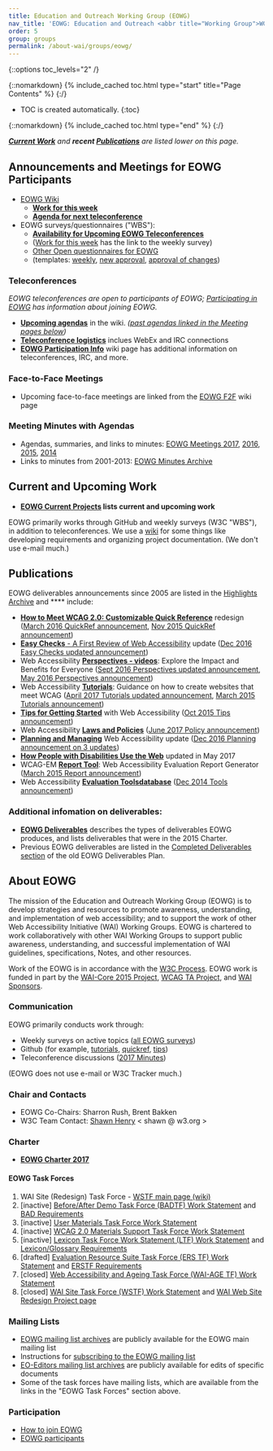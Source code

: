 ```yaml
---
title: Education and Outreach Working Group (EOWG)
nav_title: 'EOWG: Education and Outreach <abbr title="Working Group">WG</abbr>'
order: 5
group: groups
permalink: /about-wai/groups/eowg/
---
```


{::options toc_levels="2" /}

{::nomarkdown}
{% include_cached toc.html type="start" title="Page Contents" %}
{:/}

-   TOC is created automatically.
{:toc}

{::nomarkdown}
{% include_cached toc.html type="end" %}
{:/}

*[**Current Work**](#deliv) and **recent
[Publications](#pubs)**[](#pubs) are listed lower on this page.*

## Announcements and Meetings for EOWG Participants

-   [EOWG Wiki](http://www.w3.org/WAI/EO/wiki/Main_Page)
    -   **[Work for this
        week](https://www.w3.org/WAI/EO/wiki/EOWG_Meetings#Work_for_this_week)**
    -   **[Agenda for next
        teleconference](https://www.w3.org/WAI/EO/wiki/EOWG_Meetings#agenda)**
-   EOWG surveys/questionnaires ("WBS"):
    -   **[Availability for Upcoming EOWG
        Teleconferences](http://www.w3.org/2002/09/wbs/35532/availability/)**
    -   ([Work for this
        week](https://www.w3.org/WAI/EO/wiki/EOWG_Meetings#Work_for_this_week)
        has the link to the weekly survey)
    -   [Other Open questionnaires for
        EOWG](https://www.w3.org/2002/09/wbs/35532/)
    -   (templates:
        [weekly](https://www.w3.org/2002/09/wbs/35532/EOWG-template-weekly/),
        [new
        approval](https://www.w3.org/2002/09/wbs/35532/eowg-template-approval/),
        [approval of
        changes](https://www.w3.org/2002/09/wbs/35532/eowg-template-changes/))

### Teleconferences

*EOWG teleconferences are open to participants of EOWG; [Participating
in EOWG](http://www.w3.org/WAI/EO/participation.html) has information
about joining EOWG.*

-   **[Upcoming
    agendas](https://www.w3.org/WAI/EO/wiki/EOWG_Meetings#agenda)** in
    the wiki. *([past agendas linked in the Meeting pages
    below](#minutes))*
-   **[Teleconference
    logistics](https://www.w3.org/WAI/EO/wiki/EOWG_Meetings#Teleconference_Logistics)**
    inclues WebEx and IRC connections
-   **[EOWG Participation
    Info](https://www.w3.org/WAI/EO/wiki/EOWG_Participation_Info)** wiki
    page has additional information on teleconferences, IRC, and more.

### Face-to-Face Meetings

-   Upcoming face-to-face meetings are linked from the [EOWG
    F2F](https://www.w3.org/WAI/EO/wiki/EOWG_F2F) wiki page

### Meeting Minutes with Agendas

-   [](https://www.w3.org/WAI/EO/wiki/EOWG_Meetings_2017) Agendas,
    summaries, and links to minutes: [EOWG Meetings
    2017](https://www.w3.org/WAI/EO/wiki/EOWG_Meetings_2017),
    [2016](https://www.w3.org/WAI/EO/wiki/EOWG_Meetings_2016),
    [2015](https://www.w3.org/WAI/EO/wiki/EOWG_Meetings_2015),
    [2014](https://www.w3.org/WAI/EO/wiki/EOWG_Meetings_2014)
-   Links to minutes from 2001-2013: [EOWG Minutes
    Archive](http://www.w3.org/WAI/EO/Minutes.html)

## Current and Upcoming Work

-   **[EOWG Current
    Projects](https://www.w3.org/WAI/EO/wiki/EOWG_Current_Projects)
    lists current and upcoming work**

EOWG primarily works through GitHub and weekly surveys (W3C "WBS"), in
addition to teleconferences. We use a
[wiki](http://www.w3.org/WAI/EO/wiki/Main_Page) for some things like
developing requirements and organizing project documentation. (We don't
use e-mail much.)

## Publications

EOWG deliverables announcements since 2005 are listed in the [Highlights
Archive](https://www.w3.org/WAI/highlights/archive) and **** include:

-   **[How to Meet WCAG 2.0: Customizable Quick
    Reference](https://www.w3.org/WAI/WCAG20/quickref/)** redesign
    ([March 2016 QuickRef
    announcement](https://lists.w3.org/Archives/Public/w3c-wai-ig/2016JanMar/0173.html),
    [Nov 2015 QuickRef
    announcement](https://lists.w3.org/Archives/Public/w3c-wai-ig/2015OctDec/0017.html))
-   [**Easy Checks** - A First Review of Web
    Accessibility](https://www.w3.org/WAI/eval/preliminary) update ([Dec
    2016 Easy Checks updated
    announcement](https://lists.w3.org/Archives/Public/w3c-wai-ig/2016OctDec/0165.html))
-   Web Accessibility [**Perspectives -
    videos**](https://www.w3.org/WAI/perspectives/): Explore the Impact
    and Benefits for Everyone ([Sept 2016 Perspectives updated
    announcement](https://lists.w3.org/Archives/Public/w3c-wai-ig/2016JulSep/0274.html),
    [May 2016 Perspectives
    announcement](https://lists.w3.org/Archives/Public/w3c-wai-ig/2016AprJun/0237.html))
-   Web Accessibility
    [**Tutorials**](https://www.w3.org/WAI/tutorials/): Guidance on how
    to create websites that meet WCAG ([April 2017 Tutorials updated
    announcement](https://lists.w3.org/Archives/Public/w3c-wai-ig/2017AprJun/0051.html),
    [March 2015 Tutorials
    announcement](https://lists.w3.org/Archives/Public/w3c-wai-ig/2015JanMar/0188.html))
-   [**Tips for Getting
    Started**](https://www.w3.org/WAI/gettingstarted/tips/) with Web
    Accessibility ([Oct 2015 Tips
    announcement](https://lists.w3.org/Archives/Public/w3c-wai-ig/2015OctDec/0000.html))
-   Web Accessibility [**Laws and
    Policies**](https://www.w3.org/WAI/Policy/) ([June 2017 Policy
    announcement](https://lists.w3.org/Archives/Public/w3c-wai-ig/2017AprJun/0195.html))
-   [**Planning and Managing**](https://www.w3.org/WAI/impl/) Web
    Accessibility update ([Dec 2016 Planning announcement on 3
    updates](https://lists.w3.org/Archives/Public/w3c-wai-ig/2016OctDec/0164.html))
-   **[How People with Disabilities Use the
    Web](https://www.w3.org/WAI/intro/people-use-web/)** updated in May
    2017
-   WCAG-EM **[Report Tool](http://www.w3.org/WAI/eval/report-tool/)**:
    Web Accessibility Evaluation Report Generator ([March 2015 Report
    announcement](https://lists.w3.org/Archives/Public/w3c-wai-ig/2015JanMar/0189.html))
-   Web Accessibility **[Evaluation
    Tools](http://www.w3.org/WAI/ER/tools/)[database](http://www.w3.org/WAI/ER/tools/)**
    ([Dec 2014 Tools
    announcement](https://lists.w3.org/Archives/Public/w3c-wai-ig/2014OctDec/0221.html))

### Additional infomation on deliverables:

-   [**EOWG
    Deliverables**](https://www.w3.org/WAI/EO/wiki/EOWG_Deliverables)
    describes the types of deliverables EOWG produces, and lists
    deliverables that were in the 2015 Charter.
-   Previous EOWG deliverables are listed in the [Completed Deliverables
    section](/WAI/EO/EO-Deliverables.html#done) of the old EOWG
    Deliverables Plan.

## About EOWG

The mission of the Education and Outreach Working Group (EOWG) is to
develop strategies and resources to promote awareness, understanding,
and implementation of web accessibility; and to support the work of
other Web Accessibility Initiative (WAI) Working Groups. EOWG is
chartered to work collaboratively with other WAI Working Groups to
support public awareness, understanding, and successful implementation
of WAI guidelines, specifications, Notes, and other resources.

Work of the EOWG is in accordance with the [W3C
Process](http://www.w3.org/2015/Process-20150901/). EOWG work is funded
in part by the [WAI-Core 2015 Project](http://www.w3.org/WAI/Core2015/),
[WCAG TA Project](https://www.w3.org/WAI/WCAGTA/), and [WAI
Sponsors](http://www.w3.org/WAI/Sponsor).

### Communication

EOWG primarily conducts work through:

-   Weekly surveys on active topics ([all EOWG
    surveys](https://www.w3.org/2002/09/wbs/35532/all))
-   Github (for example,
    [tutorials](https://github.com/w3c/wai-tutorials),
    [quickref](https://github.com/w3c/wai-wcag-quickref),
    [tips](https://github.com/w3c/wai-quick-start))
-   Teleconference discussions ([2017
    Minutes](https://www.w3.org/WAI/EO/wiki/EOWG_Meetings_2017))

(EOWG does not use e-mail or W3C Tracker much.)

### Chair and Contacts

-   EOWG Co-Chairs: Sharron Rush, Brent Bakken
-   W3C Team Contact: [Shawn Henry](http://www.w3.org/People/Shawn/)
    &lt; shawn @ w3.org &gt;

### Charter

-   [**EOWG Charter 2017**](http://www.w3.org/WAI/EO/charter2017)

#### EOWG Task Forces

1.  WAI Site (Redesign) Task Force - [WSTF main page
    (wiki)](https://www.w3.org/WAI/EO/wiki/WAI_Website_Redesign)
2.  \[inactive\] [Before/After Demo Task Force (BADTF) Work
    Statement](http://www.w3.org/WAI/EO/2005/badtf.html) and [BAD
    Requirements](http://www.w3.org/WAI/EO/Drafts/retrofit/requ-basite.html)
3.  \[inactive\] [User Materials Task Force Work
    Statement](/WAI/EO/2006/users_tf)
4.  \[inactive\] [WCAG 2.0 Materials Support Task Force Work
    Statement](/WAI/EO/2006/wcag2eowg_tf)
5.  \[inactive\] [Lexicon Task Force Work Statement (LTF) Work
    Statement](http://www.w3.org/WAI/EO/2004/lexicon) and
    [Lexicon/Glossary Requirements](/WAI/EO/changelogs/cl-lexicon)
6.  \[drafted\] [Evaluation Resource Suite Task Force (ERS TF) Work
    Statement](2005/erstf) and [ERSTF Requirements](2005/ers-req)
7.  \[closed\] [Web Accessibility and Ageing Task Force (WAI-AGE TF)
    Work Statement](http://www.w3.org/WAI/EO/2008/wai-age-tf.html)
8.  \[closed\] [WAI Site Task Force (WSTF) Work
    Statement](http://www.w3.org/WAI/EO/2003/wstf) and [WAI Web Site
    Redesign Project page](/WAI/redesign/project.html)

### Mailing Lists

-   [EOWG mailing list
    archives](http://lists.w3.org/Archives/Public/w3c-wai-eo/) are
    publicly available for the EOWG main mailing list
-   Instructions for [subscribing to the EOWG mailing
    list](participation.html#mail)
-   [EO-Editors mailing list
    archives](http://lists.w3.org/Archives/Public/wai-eo-editors/) are
    publicly available for edits of specific documents
-   Some of the task forces have mailing lists, which are available from
    the links in the "EOWG Task Forces" section above.

### Participation

-   [How to join EOWG](/WAI/EO/participation)
-   [EOWG participants](/WAI/EO/EOWG-members.html)